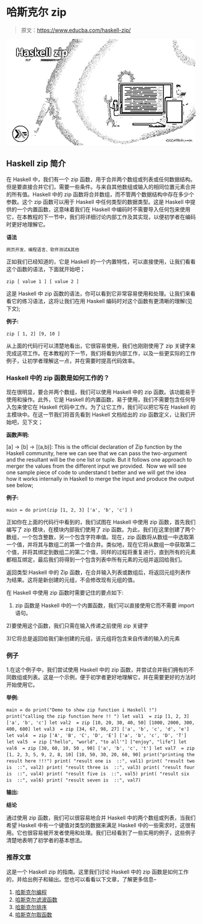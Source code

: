 # 哈斯克尔 zip

> 原文：<https://www.educba.com/haskell-zip/>

![Haskell zip](img/906f866080fa3ffff92e0200e8745a5f.png)



## Haskell zip 简介

在 Haskell 中，我们有一个 zip 函数，用于合并两个数组或列表或任何数据结构。但是要直接合并它们，需要一些条件。与来自其他数组或输入的相同位置元素合并的所有值。Haskell 中的 zip 函数将合并数组，而不管两个数据结构中存在多少个参数。这个 zip 函数可以用于 Haskell 中任何类型的数据类型。这是 Haskell 中提供的一个内置函数，这意味着我们在 Haskell 中编码时不需要导入任何包来使用它，在本教程的下一节中，我们将详细讨论内部工作及其实现，以便初学者在编码时更好地理解它。

**语法**

<small>网页开发、编程语言、软件测试&其他</small>

正如我们已经知道的，它是 Haskell 的一个内置特性，可以直接使用，让我们看看这个函数的语法，下面就开始吧；

`zip [ value 1 ] [ value 2 ]`

这是 Haskell 中 zip 函数的语法，你可以看到它非常容易使用和处理。让我们来看看它的练习语法，这将让我们在用 Haskell 编码时对这个函数有更清晰的理解(见下文);

**例子:**

`zip [ 1, 2] [9, 10 ]`

从上面的代码行可以清楚地看出，它很容易使用，我们也刚刚使用了 zip 关键字来完成这项工作。在本教程的下一节，我们将看到内部工作，以及一些更实际的工作例子，让初学者理解这一点，并在需要时提高代码效率。

### Haskell 中的 zip 函数是如何工作的？

现在很明显，要合并两个数组，我们可以使用 Haskell 中的 zip 函数。该功能易于使用和操作。此外，它是 Haskell 的内置函数，易于使用，我们不需要包含任何导入包来使它在 Haskell 代码中工作。为了让它工作，我们可以把它写在 Haskell 的主模块中。在这一节我们将首先看到 Haskell 文档给出的 zip 函数定义，让我们开始吧，见下文；

**函数声明:**

[a] -> [b] -> [(a,b)]: This is the official declaration of Zip function by the Haskell community, here we can see that we can pass the two-argument and the resultant will be the one list or tuple. But it follows one approach to merger the values from the different input we provided.  Now we will see one sample piece of code to understand t better and we will get the idea how it works internally in Haskell to merge the input and produce the output see below;

**例子:**

`main = do
print(zip [1, 2, 3] ['a', 'b', 'c'] )`

正如你在上面的代码行中看到的，我们试图在 Haskell 中使用 zip 函数，首先我们编写了 zip 模块，在模块内部我们使用了 zip 函数。为此，我们在这里创建了两个数组，一个包含整数，另一个包含字符串值。现在，zip 函数将从数组一中选取第一个值，并将其与数组二的第一个值合并。类似地，现在它将从数组一中获取第二个值，并将其绑定到数组二的第二个值，同样的过程将重复进行，直到所有的元素都相互绑定，最后我们将得到一个包含列表中所有元素的元组并返回给我们。

返回类型:Haskell 中的 Zip 函数，在合并输入列表或数组后，将返回元组列表作为结果。这将是新创建的元组，不会修改现有元组的值。

在 Haskell 中使用 zip 函数时需要记住的要点如下:

1) zip 函数是 Haskell 中的一个内置函数，我们可以直接使用它而不需要 import 语句。

2)要使用这个函数，我们只需在输入传递之前使用 zip 关键字

3)它将总是返回给我们新创建的元组，该元组将包含来自传递的输入的元素

### 例子

1.在这个例子中，我们尝试使用 Haskell 中的 zip 函数，并尝试合并我们拥有的不同数组或列表。这是一个示例，便于初学者更好地理解它，并在需要更好的方法时开始使用它。

**举例:**

`main = do
print("Demo to show zip function i Haskell !")
print("calling the zip function here !! ")
let val1  = zip [1, 2, 3] ['a', 'b', 'c'] let val2  = zip [10, 20, 30, 40, 50] [1000, 2000, 300, 400, 600] let val3  = zip [34, 67, 98, 27] ['a', 'b', 'c', 'd', 'e'] let val4  = zip ['A', 'B', 'C', 'D', 'E'] ['a', 'b', 'c', 'D', 'T'] let val5  = zip ["hello", "world", "to all'"] ["enjoy", "life"] let val6  = zip [30, 60, 10, 50 , 90] ['a', 'b', 'c', 't'] let val7  = zip [1, 2, 3, 5, 9, 2, 8, 10] [10, 50, 30, 20, 60, 90] print("printing the result here !!!")
print( "result one is  ::", val1)
print( "result two is  ::", val2)
print( "result three is  ::", val3)
print( "result four is  ::", val4)
print( "result five is  ::", val5)
print( "result six is  ::", val6)
print( "result seven is  ::", val7)`

**输出:**

**结论**

通过使用 zip 函数，我们可以很容易地合并 Haskell 中的两个数组或列表，当我们希望 Haskell 中有一个键值对类型的数据来满足 Haskell 中的一些需求时，这很有用。它也很容易被开发者使用和处理。我们已经看到了一些实用的例子，这些例子清楚地表明了初学者的基本想法。

### 推荐文章

这是一个 Haskell zip 的指南。这里我们讨论 Haskell 中的 zip 函数是如何工作的，并给出例子和输出。您也可以看看以下文章，了解更多信息–

1.  [哈斯克尔编程](https://www.educba.com/haskell-programming/)
2.  [哈斯克尔滤波函数](https://www.educba.com/haskell-filter-function/)
3.  [哈斯克尔排序](https://www.educba.com/haskell-sort/)
4.  [哈斯克尔取函数](https://www.educba.com/haskell-take-function/)





